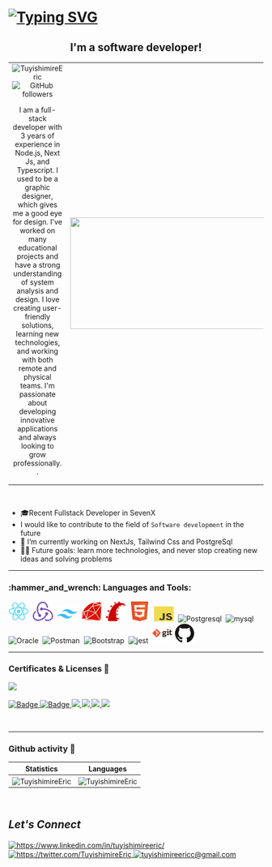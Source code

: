 # [![Typing SVG](https://readme-typing-svg.herokuapp.com?size=35&duration=6000&color=975BF7&center=true&vCenter=true&width=1000&lines=Welcome+to+my+profile!%F0%9F%A4%97;I'm+Tuyishimire+Eric+%F0%9F%91%8B;Nice+to+meet+you!%F0%9F%98%84)](https://git.io/typing-svg)

<h2 align="center"> I'm a software developer!</h2>

<table>
 <td align="center">
 <img src="https://komarev.com/ghpvc/?username=TuyishimireEric&label=Profile%20views&color=0e75b6&style=flat" alt="TuyishimireEric" />
 <img alt="GitHub followers" src="https://img.shields.io/github/followers/TuyishimireEric?color=green&logo=github">
 <p align="center"> I am a full-stack developer with 3 years of experience in Node.js, Next Js, and Typescript. I used to be a graphic designer, which gives me a good eye for design. I've worked on many educational projects and have a strong understanding of system analysis and design. I love creating user-friendly solutions, learning new technologies, and working with both remote and physical teams. I'm passionate about developing innovative applications and always looking to grow professionally.
.</p>
  </td>
   <td>
 <img align="center" src="https://media2.giphy.com/media/qgQUggAC3Pfv687qPC/giphy.gif" width="400" height="220" />
    </td>
</table>

<!-- - <p>You can check out my portfolio <a href="[https://TuyishimireEric.github.io/](https://github.com/TuyishimireEric/TuyishimireEric.github.io)">here</a><img src="https://media.giphy.com/media/cKPse5DZaptID3YAMK/giphy.gif" width="80"></p> -->
<br>

- 🎓Recent Fullstack Developer in SevenX
- I would like to contribute to the field of `Software development`    in the future
- 🔭 I’m currently working on NextJs, Tailwind Css and PostgreSql 
- 💪🏼 Future goals: learn more technologies, and never stop creating new ideas and solving problems

<hr>
<h3 align="left">:hammer_and_wrench: Languages and Tools: </h3>

<div>
  <img src="https://github.com/devicons/devicon/blob/master/icons/react/react-original.svg" title="React" alt="React" width="40" height="40"/>&nbsp;
  <img src="https://github.com/devicons/devicon/blob/master/icons/redux/redux-original.svg" title="Redux" alt="Redux " width="40" height="40"/>&nbsp;
  <img src="https://github.com/devicons/devicon/blob/master/icons/tailwindcss/tailwindcss-plain.svg" title="Tailwindcss" alt="Tailwindcss" width="40" height="30"/>&nbsp;
  <img src="https://github.com/devicons/devicon/blob/master/icons/ruby/ruby-plain.svg" title="Ruby" alt="Ruby" width="40" height="40"/>&nbsp;
  <img src="https://github.com/devicons/devicon/blob/master/icons/rails/rails-plain.svg" title="Rails" alt="Rails" width="40" height="40"/>&nbsp;
  <img src="https://github.com/devicons/devicon/blob/master/icons/html5/html5-original.svg" title="HTML5" alt="HTML" width="40" height="40"/>&nbsp;
  <img src="https://github.com/devicons/devicon/blob/master/icons/javascript/javascript-original.svg" title="JavaScript" alt="JavaScript" width="40" height="30"/>&nbsp;
    <img src="https://github.com/get-icon/geticon/raw/master/icons/postgresql.svg" title="Postgresql" alt="Postgresql" width="40" height="40"/>&nbsp;
    <img src="https://github.com/get-icon/geticon/raw/master/icons/mysql.svg" title="mysql" alt="mysql" width="40" height="40"/>&nbsp;
    <img src="https://user-images.githubusercontent.com/25181517/117208736-bdedc080-adf5-11eb-912f-61c7d43705f6.png" title="Oracle" alt="Oracle" width="40" height="30"/>&nbsp;
   <img src="https://user-images.githubusercontent.com/25181517/121302453-01a67f00-c8fa-11eb-8c86-2ee00734c9a8.png" title="Postman" alt="Postman" width="40" height="40"/>&nbsp;
    <img src="https://user-images.githubusercontent.com/25181517/121402101-c89df700-c959-11eb-8b4a-bbadf9e84b30.png" title="Bootstrap" alt="Bootstrap" width="40" height="40"/>&nbsp;
    <img src="https://github.com/get-icon/geticon/raw/master/icons/jest.svg" title="jest" alt="jest" width="40" height="40"/>&nbsp;
  <img src="https://github.com/devicons/devicon/blob/master/icons/git/git-original-wordmark.svg" title="Git" **alt="Git" width="40" height="40"/>
  <img src="https://github.com/devicons/devicon/blob/master/icons/github/github-original.svg" title="Github" alt="Github" width="40" height="40"/>&nbsp;
</div>
<hr>
<h3>Certificates & Licenses 🥇  </h3>  
<a href="https://www.codewars.com/users/TuyishimireEric">  <img src="https://www.codewars.com/users/TuyishimireEric/badges/large" /></a></p>
<p align="left">
   <a href="https://www.credential.net/f5c6ae87-c314-4d5d-b846-863c5b7918cf">
       <img src="https://api.accredible.com/v1/frontend/credential_website_embed_image/badge/45950729" alt="Badge" width="130px"/>      
   </a>
   <a href="https://www.credential.net/7a53dcfe-5e09-4e58-9c16-12a7bad14f35#gs.a6l6xa">
        <img src="https://api.accredible.com/v1/frontend/credential_website_embed_image/badge/47857781" alt="Badge"  width="130px" />     
   </a>   
   <a href="https://www.credential.net/7a53dcfe-5e09-4e58-9c16-12a7bad14f35#gs.a6l6xa">
        <img src="https://images.credential.net/badge/tiny/o4ladj4f_1662933499188_badge.png"  width="130px" />     
   </a>   
    <a href="https://www.credential.net/7a53dcfe-5e09-4e58-9c16-12a7bad14f35#gs.a6l6xa">
        <img src="https://api.accredible.com/v1/frontend/credential_website_embed_image/badge/60643798"  width="130px" />     
   </a> 
   <a href="https://www.credential.net/7a53dcfe-5e09-4e58-9c16-12a7bad14f35#gs.a6l6xa">
        <img src="https://api.accredible.com/v1/frontend/credential_website_embed_image/badge/62774045"  width="130px"/>     
   </a>
  <a href="https://www.credential.net/1b0060bf-87d6-4060-98ef-2f8c9de8d52d">
        <img src="https://api.accredible.com/v1/frontend/credential_website_embed_image/badge/66716587"  width="130px"/>     
   </a>
</p>
<p align="center">&nbsp;


<hr>

### Github activity 🚀

| Statistics |   Languages |
| ---------- | ----------- |
 | <img align="center" src="https://github-readme-stats-eight-theta.vercel.app/api?username=TuyishimireEric&show_icons=true&theme=radical" alt="TuyishimireEric" width="500" /> | <img align="center" src="https://github-readme-stats.vercel.app/api/top-langs/?username=TuyishimireEric&show_icons=true&theme=radical&layout=compact" alt="TuyishimireEric" width="410"/>|
</p><br>



<h2><i>Let's Connect</i></h2>


<p align="left">
    <a href="https://www.linkedin.com/in/tuyishimireeric/">
        <img align="center" src="https://img.shields.io/badge/LinkedIn-0077B5?style=for-the-badge&logo=linkedin&logoColor=white" alt="https://www.linkedin.com/in/tuyishimireeric/" />
    </a>
    <a href="https://twitter.com/TuyishimireEric">
        <img align="center" src="https://img.shields.io/badge/Twitter-1DA1F2?style=for-the-badge&logo=twitter&logoColor=white" alt="https://twitter.com/TuyishimireEric" />
    <a title="mohitsehrawat000@gmail.com" href="mailto:tuyishimireericc@gmail.com">
        <img align="center" src="https://img.shields.io/badge/Gmail-D14836?style=for-the-badge&logo=gmail&logoColor=white" alt="tuyishimireericc@gmail.com" />
    </a>
</p>
<br>
